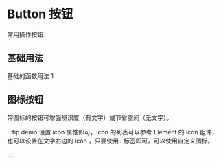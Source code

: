 # Button 按钮

常用操作按钮

## 基础用法

基础的函数用法 1


## 图标按钮

带图标的按钮可增强辨识度（有文字）或节省空间（无文字）。



:::tip demo
设置 icon 属性即可，icon 的列表可以参考 Element 的 icon 组件，也可以设置在文字右边的 icon ，只要使用 i 标签即可，可以使用自定义图标。



:::
